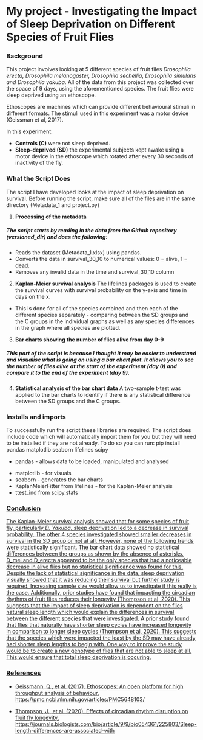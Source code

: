 # **My project - Investigating the Impact of Sleep Deprivation on Different Species of Fruit Flies**
### Background
This project involves looking at 5 different species of fruit files *Drosophila erecta, Drosophila melanogaster, Drosophila sechellia, Drosophila simulans and Drosophila yakuba*. 
All of the data from this project was collected over the space of 9 days, using the aforementioned species. The fruit flies were sleep deprived using an ethoscope.

Ethoscopes are machines which can provide different behavioural stimuli in different formats. The stimuli used in this experiment was a motor device (Geissman et al, 2017).

In this experiment:
- **Controls (C)** were not sleep deprived.
- **Sleep-deprived (SD)** the experimental subjects kept awake using a motor device in the ethoscope which rotated after every 30 seconds of inactivity of the fly. 

### What the Script Does
The script I have developed looks at the impact of sleep deprivation on survival. Before running the script, make sure all of the files are in the same directory (Metadata_1 and project.py)
1. **Processing of the metadata**
##### The script starts by reading in the data from the Github repository (versioned_dir) and does the following:
- Reads the dataset (Metadata_1.xlsx) using pandas.
- Converts the data in survival_30_10 to numerical values: 0 = alive, 1 = dead.
-  Removes any invalid data in the time and survival_30_10 column
2. **Kaplan-Meier survival analysis**
 The lifelines packages is used to create the survival curves with survival probability on the y-axis and time in days on the x.
- This is done for all of the species combined and then each of the different species separately - comparing between the SD groups and the C groups in the individual graphs as well as any species differences in the graph where all species are plotted.
3. **Bar charts showing the number of flies alive from day 0-9**
##### This part of the script is because I thought it may be easier to understand and visualise what is going on using a bar chart plot. It allows you to see the number of flies alive at the start of the experiment (day 0) and compare it to the end of the experiment (day 9).
4. **Statistical analysis of the bar chart data**
A two-sample t-test was applied to the bar charts to identify if there is any statistical difference between the SD groups and the C groups.

### Installs and imports
 To successfully run the script these libraries are required. The script does include code which will automatically import them for you but they will need to be installed if they are not already. To do so you can run: pip install pandas matplotlib seaborn lifelines scipy 
- pandas - allows data to be loaded, manipulated and analysed
+ matplotlib - for visuals
+ seaborn - generates the bar charts
+ KaplanMeierFitter from lifelines - for the Kaplan-Meier analysis
+ ttest_ind from scipy.stats
### **<u>Conclusion<u/>**
The Kaplan-Meier survival analysis showed that for some species of fruit fly, particularly *D. Yakuba*, sleep deprivation led to a decrease in survival probability. The other 4 species investigated showed smaller decreases in survival in the SD group or not at all. However, none of the following trends were statistically significant.  The bar chart data showed no statistical differences between the groups as shown by the absence of asterisks. D_mel and D_erecta appeared to be the only species that had a noticeable decrease in alive flies but no statistical significance was found for this. Despite the lack of statistical significance in the data, sleep deprivation visually showed that it was reducing their survival but further study is required. Increasing sample size would allow us to investigate if this really is the case. Additionally, prior studies have found that impacting the circadian rhythms of fruit flies reduces their longevity (Thompson et al, 2020). This suggests that the impact of sleep deprivation is dependent on the flies natural sleep length which would explain the differences in survival between the different species that were investigated. A prior study found that flies that naturally have shorter sleep cycles have increased longevity in comparison to longer sleep cycles (Thompson et al, 2020). This suggests that the species which were impacted the least by the SD may have already had shorter sleep lengths to begin with. One way to improve the study would be to create a new genotype of flies that are not able to sleep at all. This would ensure that total sleep deprivation is occuring.
### **<u>References</u>**
- Geissmann, Q., et al. (2017). Ethoscopes: An open platform for high throughput analysis of behaviour. https://pmc.ncbi.nlm.nih.gov/articles/PMC5648103/
+ Thompson, J., et al. (2020). Effects of circadian rhythm disruption on fruit fly longevity. https://journals.biologists.com/bio/article/9/9/bio054361/225803/Sleep-length-differences-are-associated-with
